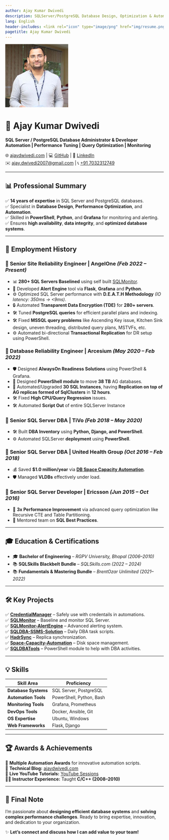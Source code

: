 ```yaml
---
author: Ajay Kumar Dwivedi
description: SQLServer/PostgreSQL Database Design, Optimization & Automation
lang: English
header-includes: <link rel="icon" type="image/png" href="img/resume.png" />
pagetitle: Ajay Kumar Dwivedi
---
```

<img src="img/Ajay-Kumar-Dwivedi.jpeg" alt="Description" width="200px">

# 🚀 **Ajay Kumar Dwivedi**  
**SQL Server / PostgreSQL Database Administrator & Developer**  
**Automation | Performance Tuning | Query Optimization | Monitoring**  

🌐 [ajaydwivedi.com](https://ajaydwivedi.com) | 💻 [GitHub](https://imajaydwivedi.github.io/) | 🔗 [LinkedIn](https://www.linkedin.com/in/imajaydwivedi)  
✉️ [ajay.dwivedi2007@gmail.com](mailto:ajay.dwivedi2007@gmail.com) | 📞 [+91 7032312749](tel:+917032312749)  

---

## 📊 **Professional Summary**  
✅ **14 years of expertise** in SQL Server and PostgreSQL databases.  
✅ Specialist in **Database Design**, **Performance Optimization**, and **Automation**.  
✅ Skilled in **PowerShell**, **Python**, and **Grafana** for monitoring and alerting.  
✅ Ensures **high availability**, **data integrity**, and **optimized database systems**.

---

## 💼 **Employment History**

### 🎯 **Senior Site Reliability Engineer** | **AngelOne** *(Feb 2022 – Present)*  
- 📊 **280+ SQL Servers Baselined** using self built [SQLMonitor](https://ajaydwivedi.com/demo/sqlmonitor).  
- 🚨 Developed **Alert Engine** tool via **Flask**, **Grafana** and **Python**.  
- ⚙️ Optimized SQL Server performance with **D.E.A.T.H Methodology** *(IO latency: 350ms → <9ms)*.  
- 🔒 Automated **Transparent Data Encryption (TDE)** for **280+ servers**.  
- 🛠️ Tuned **PostgreSQL queries** for efficient parallel plans and indexing.
- 🛠️ Fixed **MSSQL query problems** like Ascending Key issue, Kitchen Sink design, uneven threading, distributed query plans, MSTVFs, etc.
- ⚙️ Automated bi-directional **Transactional Replication** for DR setup using PowerShell.  

### 🎯 **Database Reliability Engineer** | **Arcesium** *(May 2020 – Feb 2022)*  
- 🛡️ Designed **AlwaysOn Readiness Solutions** using PowerShell & Grafana.  
- 🚚 Designed **PowerShell module** to move **38 TB** AG databases.
- 🚀 Automated/Upgraded **30 SQL Instances**, having **Replication on top of AG replicas formed of SqlClusters** in **12 hours**.
- 🛠️ Fixed **High CPU/Query Regression** issues.
- 🛠️ Automated **Script Out** of entire SQLServer Instance

### 🎯 **Senior SQL Server DBA** | **TiVo** *(Feb 2018 – May 2020)*  
- 🛠️ Built **DBA Inventory** using **Python, Django, and PowerShell**.  
- ⚙️ Automated SQLServer **deployment** using **PowerShell**.

### 🎯 **Senior SQL Server DBA** | **United Health Group** *(Oct 2016 – Feb 2018)*  
- 💰 Saved **$1.0 million/year** via [**DB Space Capacity Automation**](https://github.com/imajaydwivedi/Space-Capacity-Automation).
- 🛡️ Managed **VLDBs** effectively under load.

### 🎯 **Senior SQL Server Developer** | **Ericsson** *(Jun 2015 – Oct 2016)*  
- 🚀 **3x Performance Improvement** via advanced query optimization like Recursive CTE and Table Partitioning.  
- 🧠 Mentored team on **SQL Best Practices**.

---

## 🎓 **Education & Certifications**  

- 🎓 **Bachelor of Engineering** – *RGPV University, Bhopal (2006–2010)*  
- 📚 **SQLSkills Blackbelt Bundle** – *SQLSkills.com (2022 – 2024)*  
- 📚 **Fundamentals & Mastering Bundle** – *BrentOzar Unlimited (2021–2022)*  

---

## 🛠️ **Key Projects**  

✅ **[CredentialManager](https://ajaydwivedi.com/powershell/how-to-handle-passwords-in-powershell-automation/)** – Safely use with credentails in automations.  
✅ **[SQLMonitor](https://github.com/imajaydwivedi/SqlMonitor)** – Baseline and monitor SQL Server.  
✅ **[SQLMonitor-AlertEngine](https://ajaydwivedi.com/sqlmonitor/setup-sqlserver-alerts-with-open-source-sqlmonitor/)** – Advanced alerting system.  
✅ **[SQLDBA-SSMS-Solution](https://github.com/imajaydwivedi/SQLDBA-SSMS-Solution)** – Daily DBA task scripts.  
✅ **[HadrSync](https://github.com/imajaydwivedi/HadrSync)** – Replica synchronization.  
✅ **[Space-Capacity-Automation](https://github.com/imajaydwivedi/Space-Capacity-Automation)** – Disk space management.  
✅ **[SQLDBATools](https://github.com/imajaydwivedi/SQLDBATools)** – PowerShell module to help with DBA activities.  


---

## 💡 **Skills**  

| **Skill Area**        | **Proficiency** |  
|------------------------|---------------|  
| **Database Systems**  | SQL Server, PostgreSQL |  
| **Automation Tools**  | PowerShell, Python, Bash |  
| **Monitoring Tools**  | Grafana, Prometheus |  
| **DevOps Tools**      | Docker, Ansible, Git |  
| **OS Expertise**      | Ubuntu, Windows |  
| **Web Frameworks**    | Flask, Django |

---

## 🏆 **Awards & Achievements**  

🏅 **Multiple Automation Awards** for innovative automation scripts.  
📝 **Technical Blog:** [ajaydwivedi.com](https://ajaydwivedi.com)  
🎥 **Live YouTube Tutorials:** [YouTube Sessions](https://ajaydwivedi.com/go/youtube)  
👨‍🏫 **Instructor Experience:** Taught **C/C++ (2008–2010)**  

---

## 📣 **Final Note**  
I’m passionate about **designing efficient database systems** and **solving complex performance challenges**. Ready to bring expertise, innovation, and dedication to your organization.  

✨ **Let’s connect and discuss how I can add value to your team!**  
